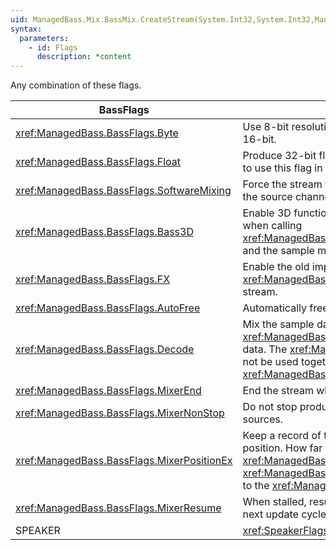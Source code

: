```yaml
---
uid: ManagedBass.Mix.BassMix.CreateStream(System.Int32,System.Int32,ManagedBass.BassFlags)
syntax:
  parameters:
    - id: Flags
      description: *content
---
```


Any combination of these flags.

BassFlags                                    | Description
---------------------------------------------|-------------
<xref:ManagedBass.BassFlags.Byte>            | Use 8-bit resolution. If neither this or the <xref:ManagedBass.BassFlags.Float> flags are specified, then the stream is 16-bit.
<xref:ManagedBass.BassFlags.Float>           | Produce 32-bit floating-point output. WDM drivers or the <xref:ManagedBass.BassFlags.Decode> flag are required to use this flag in Windows. See <xref:FloatChannels> for more info.
<xref:ManagedBass.BassFlags.SoftwareMixing>  | Force the stream to not use hardware mixing. Note this only applies to playback of the mixer's output; the mixing of the source channels is always performed by BassMix.
<xref:ManagedBass.BassFlags.Bass3D>          | Enable 3D functionality. This requires that the <xref:ManagedBass.DeviceInitFlags.Device3D> flag was specified when calling <xref:ManagedBass.Bass.Init(System.Int32,System.Int32,ManagedBass.DeviceInitFlags,System.IntPtr,System.IntPtr)>, and the sample must be mono (Channels = 1). The <xref:SpeakerFlags> can not be used together with this flag.
<xref:ManagedBass.BassFlags.FX>              | Enable the old implementation of DirectX 8 effects. See the <xref:DX8Impl> section for details. Use <xref:ManagedBass.Bass.ChannelSetFX(System.Int32,ManagedBass.EffectType,System.Int32)> to add effects to the stream.
<xref:ManagedBass.BassFlags.AutoFree>        | Automatically free the stream when playback ends.
<xref:ManagedBass.BassFlags.Decode>          | Mix the sample data, without playing it. Use <xref:ManagedBass.Bass.ChannelGetData(System.Int32,System.IntPtr,System.Int32)> to retrieve the mixed sample data. The <xref:ManagedBass.BassFlags.Bass3D>, <xref:ManagedBass.BassFlags.AutoFree> and <xref:SpeakerFlags> can not be used together with this flag. The <xref:ManagedBass.BassFlags.SoftwareMixing>, <xref:ManagedBass.BassFlags.FX> and <xref:ManagedBass.BassFlags.MixerResume> flags are also ignored.
<xref:ManagedBass.BassFlags.MixerEnd>        | End the stream when there are no active (including stalled) source channels, else it is never-ending.
<xref:ManagedBass.BassFlags.MixerNonStop>    | Do not stop producing output when there are no active source channels, else it will be stalled until there are active sources.
<xref:ManagedBass.BassFlags.MixerPositionEx> | Keep a record of the source positions, making it possible to account for output latency when retrieving a source position. How far back the position record goes is determined by the <xref:ManagedBass.Mix.BassMix.MixerPositionEx> config option. If this flag is not used and neither is the <xref:ManagedBass.BassFlags.Decode> flag, then the mixer will automatically have a position record of equal length to the <xref:ManagedBass.Bass.PlaybackBufferLength> setting.
<xref:ManagedBass.BassFlags.MixerResume>     | When stalled, resume the mixer immediately upon a source being added or unpaused, else it will be resumed at the next update cycle.
SPEAKER                                      | <xref:SpeakerFlags>. These flags have no effect when the stream is more than stereo.